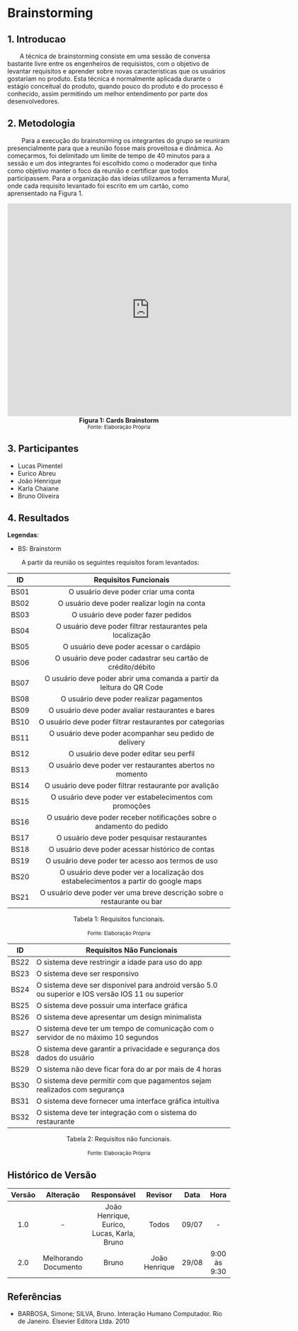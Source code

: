 # Brainstorming

## 1. Introducao

&emsp;&emsp;A técnica de brainstorming consiste em uma sessão de conversa bastante livre entre os engenheiros de requisistos, com o objetivo de levantar requisitos e aprender sobre novas características que os usuários gostariam no produto. Esta técnica é normalmente aplicada durante o estágio conceitual do produto, quando pouco do produto e do processo é conhecido, assim permitindo um melhor entendimento por parte dos desenvolvedores.

## 2. Metodologia

&emsp;&emsp; Para a execução do brainstorming os integrantes do grupo se reuniram presencialmente para que a reunião fosse mais proveitosa e dinâmica. Ao começarmos, foi delimitado um limite de tempo de 40 minutos para a sessão e um dos integrantes foi escolhido como o moderador que tinha como objetivo manter o foco da reunião e certificar que todos participassem. Para a organização das ideias utilizamos a ferramenta Mural, onde cada requisito levantado foi escrito em um cartão, como aprensentado na Figura 1.

<iframe src='https://app.mural.co/embed/ebdc3b56-9c6b-4ac5-b270-32cedb7a4f96'
        width='100%'
        height='480px'
        style='min-width: 640px; min-height: 480px; background-color: #f4f4f4; border: 1px solid #efefef'
        sandbox='allow-same-origin allow-scripts allow-modals allow-popups allow-popups-to-escape-sandbox'>
</iframe>
<figcaption align='center'>
    <b>Figura 1: Cards Brainstorm</b>
    <br><small>Fonte: Elaboração Própria</small>
</figcaption>

## 3. Participantes

- Lucas Pimentel
- Eurico Abreu
- João Henrique
- Karla Chaiane
- Bruno Oliveira

## 4. Resultados

**Legendas**:

- BS: Brainstorm

&emsp;&emsp; A partir da reunião os seguintes requisitos foram levantados:

<center>

|  ID  |                                Requisitos Funcionais                                |
| :--: | :---------------------------------------------------------------------------------: |
| BS01 |                        O usuário deve poder criar uma conta                         |
| BS02 |                    O usuário deve poder realizar login na conta                     |
| BS03 |                         O usuário deve poder fazer pedidos                          |
| BS04 |             O usuário deve poder filtrar restaurantes pela localização              |
| BS05 |                       O usuário deve poder acessar o cardápio                       |
| BS06 |             O usuário deve poder cadastrar seu cartão de crédito/débito             |
| BS07 |        O usuário deve poder abrir uma comanda a partir da leitura do QR Code        |
| BS08 |                      O usuário deve poder realizar pagamentos                       |
| BS09 |                  O usuário deve poder avaliar restaurantes e bares                  |
| BS10 |              O usuário deve poder filtrar restaurantes por categorias               |
| BS11 |               O usuário deve poder acompanhar seu pedido de delivery                |
| BS12 |                       O usuário deve poder editar seu perfil                        |
| BS13 |              O usuário deve poder ver restaurantes abertos no momento               |
| BS14 |                O usuário deve poder filtrar restaurante por avalição                |
| BS15 |               O usuário deve poder ver estabelecimentos com promoções               |
| BS16 |        O usuário deve poder receber notificações sobre o andamento do pedido        |
| BS17 |                     O usuário deve poder pesquisar restaurantes                     |
| BS18 |                  O usuário deve poder acessar histórico de contas                   |
| BS19 |                  O usuário deve poder ter acesso aos termos de uso                  |
| BS20 | O usuário deve poder ver a localização dos estabelecimentos a partir do google maps |
| BS21 |       O usuário deve poder ver uma breve descrição sobre o restaurante ou bar       |

<figcaption>Tabela 1: Requisitos funcionais.</figcaption>
<br><small>Fonte: Elaboração Própria</small>

| ID   | Requisitos Não Funcionais                                                                         |
| ---- | ------------------------------------------------------------------------------------------------- |
| BS22 | O sistema deve restringir a idade para uso do app                                                 |
| BS23 | O sistema deve ser responsivo                                                                     |
| BS24 | O sistema deve ser disponível para android versão 5.0 ou superior e IOS versão IOS 11 ou superior |
| BS25 | O sistema deve possuir uma interface gráfica                                                      |
| BS26 | O sistema deve apresentar um design minimalista                                                   |
| BS27 | O sistema deve ter um tempo de comunicação com o servidor de no máximo 10 segundos                |
| BS28 | O sistema deve garantir a privacidade e segurança dos dados do usuário                            |
| BS29 | O sistema não deve ficar fora do ar por mais de 4 horas                                           |
| BS30 | O sistema deve permitir com que pagamentos sejam realizados com segurança                         |
| BS31 | O sistema deve fornecer uma interface gráfica intuitiva                                           |
| BS32 | O sistema deve ter integração com o sistema do restaurante                                        |

<figcaption>Tabela 2: Requisitos não funcionais.</figcaption>
<br><small>Fonte: Elaboração Própria</small>

</center>

## Histórico de Versão

| Versão |      Alteração       |                Responsável                 |    Revisor    | Data  |     Hora     |
| :----: | :------------------: | :----------------------------------------: | :-----------: | :---: | :----------: |
|  1.0   |          -           | João Henrique, Eurico, Lucas, Karla, Bruno |     Todos     | 09/07 |      -       |
|  2.0   | Melhorando Documento |                   Bruno                    | João Henrique | 29/08 | 9:00 às 9:30 |

## Referências

- BARBOSA, Simone; SILVA, Bruno. Interação Humano Computador. Rio de Janeiro. Elsevier Editora Ltda. 2010
